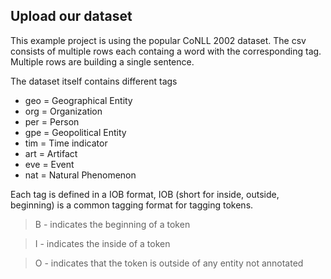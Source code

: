 ## Upload our dataset

This example project is using the popular CoNLL 2002 dataset. The csv consists of multiple rows each containg a word with the corresponding tag. Multiple rows are building a single sentence. 

The dataset itself contains different tags
* geo = Geographical Entity 
* org = Organization 
* per = Person 
* gpe = Geopolitical Entity 
* tim = Time indicator 
* art = Artifact 
* eve = Event 
* nat = Natural Phenomenon

Each tag is defined in a IOB format, IOB (short for inside, outside, beginning) is a common tagging format for tagging tokens.

> B - indicates the beginning of a token

> I - indicates the inside of a token

> O - indicates that the token is outside of any entity not annotated